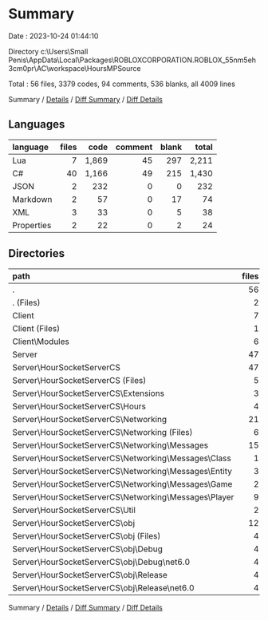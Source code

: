 # Summary

Date : 2023-10-24 01:44:10

Directory c:\\Users\\Small Penis\\AppData\\Local\\Packages\\ROBLOXCORPORATION.ROBLOX_55nm5eh3cm0pr\\AC\\workspace\\HoursMPSource

Total : 56 files,  3379 codes, 94 comments, 536 blanks, all 4009 lines

Summary / [Details](details.md) / [Diff Summary](diff.md) / [Diff Details](diff-details.md)

## Languages
| language | files | code | comment | blank | total |
| :--- | ---: | ---: | ---: | ---: | ---: |
| Lua | 7 | 1,869 | 45 | 297 | 2,211 |
| C# | 40 | 1,166 | 49 | 215 | 1,430 |
| JSON | 2 | 232 | 0 | 0 | 232 |
| Markdown | 2 | 57 | 0 | 17 | 74 |
| XML | 3 | 33 | 0 | 5 | 38 |
| Properties | 2 | 22 | 0 | 2 | 24 |

## Directories
| path | files | code | comment | blank | total |
| :--- | ---: | ---: | ---: | ---: | ---: |
| . | 56 | 3,379 | 94 | 536 | 4,009 |
| . (Files) | 2 | 57 | 0 | 17 | 74 |
| Client | 7 | 1,869 | 45 | 297 | 2,211 |
| Client (Files) | 1 | 824 | 17 | 117 | 958 |
| Client\\Modules | 6 | 1,045 | 28 | 180 | 1,253 |
| Server | 47 | 1,453 | 49 | 222 | 1,724 |
| Server\\HourSocketServerCS | 47 | 1,453 | 49 | 222 | 1,724 |
| Server\\HourSocketServerCS (Files) | 5 | 143 | 10 | 30 | 183 |
| Server\\HourSocketServerCS\\Extensions | 3 | 58 | 0 | 8 | 66 |
| Server\\HourSocketServerCS\\Hours | 4 | 190 | 3 | 46 | 239 |
| Server\\HourSocketServerCS\\Networking | 21 | 696 | 12 | 115 | 823 |
| Server\\HourSocketServerCS\\Networking (Files) | 6 | 214 | 0 | 27 | 241 |
| Server\\HourSocketServerCS\\Networking\\Messages | 15 | 482 | 12 | 88 | 582 |
| Server\\HourSocketServerCS\\Networking\\Messages\\Class | 1 | 27 | 1 | 5 | 33 |
| Server\\HourSocketServerCS\\Networking\\Messages\\Entity | 3 | 106 | 6 | 20 | 132 |
| Server\\HourSocketServerCS\\Networking\\Messages\\Game | 2 | 56 | 0 | 10 | 66 |
| Server\\HourSocketServerCS\\Networking\\Messages\\Player | 9 | 293 | 5 | 53 | 351 |
| Server\\HourSocketServerCS\\Util | 2 | 56 | 0 | 7 | 63 |
| Server\\HourSocketServerCS\\obj | 12 | 310 | 24 | 16 | 350 |
| Server\\HourSocketServerCS\\obj (Files) | 4 | 250 | 0 | 0 | 250 |
| Server\\HourSocketServerCS\\obj\\Debug | 4 | 30 | 12 | 8 | 50 |
| Server\\HourSocketServerCS\\obj\\Debug\\net6.0 | 4 | 30 | 12 | 8 | 50 |
| Server\\HourSocketServerCS\\obj\\Release | 4 | 30 | 12 | 8 | 50 |
| Server\\HourSocketServerCS\\obj\\Release\\net6.0 | 4 | 30 | 12 | 8 | 50 |

Summary / [Details](details.md) / [Diff Summary](diff.md) / [Diff Details](diff-details.md)